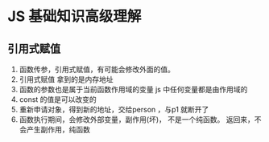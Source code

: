# JS 基础知识高级理解

## 引用式赋值
1. 函数传参，引用式赋值，有可能会修改外面的值。
2. 引用式赋值 拿到的是内存地址
3. 函数的参数也是属于当前函数作用域的变量
    js 中任何变量都是由作用域的
4. const 的值是可以改变的
5. 重新申请对象，得到新的地址，交给person ，与p1 就断开了
6. 函数执行期间，会修改外部变量，副作用(坏)， 不是一个纯函数。
    返回来，不会产生副作用，纯函数